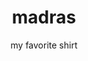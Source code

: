 ---
title: madras
subtitle: my favorite shirt
layout: post
design: raphael.js
version: 1.0.0
featured: true
image: madras.png
customJS:
- lib: raphael
- file: madras.js
description: My favorite shirt, a polo ralph lauren madras button-down, algorithmically illustrated in raphaël with semi-random scattering moiré weave and line variation simulating the warp and weft of threads in less perfect machines
---